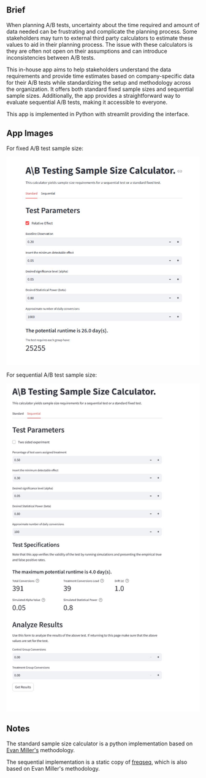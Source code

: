 ## Brief
When planning A/B tests, uncertainty about the time required and amount of data needed can be frustrating and complicate the planning process. Some stakeholders may turn to external third party calculators to estimate these values to aid in their planning process. The issue with these calculators is they are often not open on their assumptions and can introduce inconsistencies between A/B tests.

This in-house app aims to help stakeholders understand the data requirements and provide time estimates based on company-specific data for their A/B tests while standardizing the setup and methodology across the organization. It offers both standard fixed sample sizes and sequential sample sizes. Additionally, the app provides a straightforward way to evaluate sequential A/B tests, making it accessible to everyone.

This app is implemented in Python with streamlit providing the interface. 

## App Images
For fixed A/B test sample size:

![](./Fixed_ab_test.JPG)

For sequential A/B test sample size:

![](./Sequential_ab_test.JPG)

## Notes

The standard sample size calculator is a python implementation based on [Evan Miller's](https://www.evanmiller.org/) methodology. 

The sequential implementation is a static copy of [freqseq](https://github.com/jgwaugh/freqseq/tree/master), which is also based on Evan Miller's methodology. 

